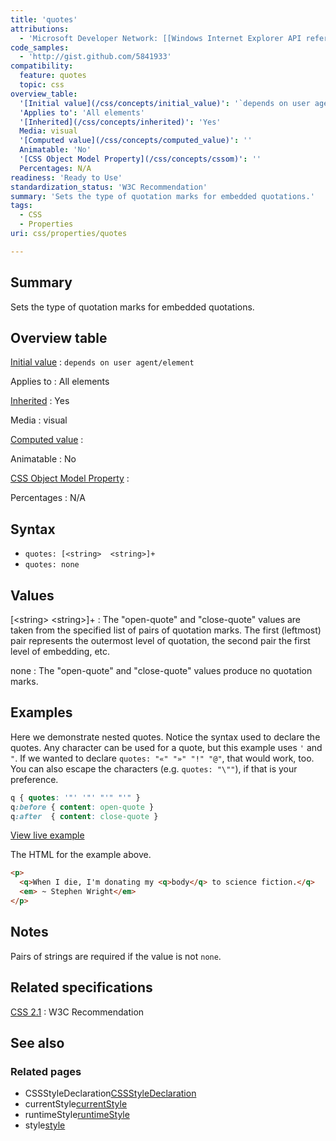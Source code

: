 ```yaml
---
title: 'quotes'
attributions:
  - 'Microsoft Developer Network: [[Windows Internet Explorer API reference](http://msdn.microsoft.com/en-us/library/ie/hh828809%28v=vs.85%29.aspx) Article]'
code_samples:
  - 'http://gist.github.com/5841933'
compatibility:
  feature: quotes
  topic: css
overview_table:
  '[Initial value](/css/concepts/initial_value)': '`depends on user agent/element`'
  'Applies to': 'All elements'
  '[Inherited](/css/concepts/inherited)': 'Yes'
  Media: visual
  '[Computed value](/css/concepts/computed_value)': ''
  Animatable: 'No'
  '[CSS Object Model Property](/css/concepts/cssom)': ''
  Percentages: N/A
readiness: 'Ready to Use'
standardization_status: 'W3C Recommendation'
summary: 'Sets the type of quotation marks for embedded quotations.'
tags:
  - CSS
  - Properties
uri: css/properties/quotes

---
```

## Summary

Sets the type of quotation marks for embedded quotations.

## Overview table

[Initial value](/css/concepts/initial_value)
:   `depends on user agent/element`

Applies to
:   All elements

[Inherited](/css/concepts/inherited)
:   Yes

Media
:   visual

[Computed value](/css/concepts/computed_value)
:

Animatable
:   No

[CSS Object Model Property](/css/concepts/cssom)
:

Percentages
:   N/A

## Syntax

-   `quotes: [<string>  <string>]+`
-   `quotes: none`

## Values

[\<string\> \<string\>]+
:   The "open-quote" and "close-quote" values are taken from the specified list of pairs of quotation marks. The first (leftmost) pair represents the outermost level of quotation, the second pair the first level of embedding, etc.

none
:   The "open-quote" and "close-quote" values produce no quotation marks.

## Examples

Here we demonstrate nested quotes. Notice the syntax used to declare the quotes. Any character can be used for a quote, but this example uses `'` and `"`. If we wanted to declare `quotes: "«" "»" "!" "@"`, that would work, too. You can also escape the characters (e.g. `quotes: "\""`), if that is your preference.

``` css
q { quotes: '"' '"' "'" "'" }
q:before { content: open-quote }
q:after  { content: close-quote }
```

[View live example](http://code.webplatform.org/gist/5841933)

The HTML for the example above.

``` html
<p>
  <q>When I die, I'm donating my <q>body</q> to science fiction.</q>
  <em> ~ Stephen Wright</em>
</p>
```

## Notes

Pairs of strings are required if the value is not `none`.

## Related specifications

[CSS 2.1](http://www.w3.org/TR/CSS21/generate.html#quotes)
:   W3C Recommendation

## See also

### Related pages

-   CSSStyleDeclaration[CSSStyleDeclaration](/css/cssom/CSSStyleDeclaration/CSSStyleDeclaration)
-   currentStyle[currentStyle](/css/cssom/currentStyle)
-   runtimeStyle[runtimeStyle](/css/cssom/runtimeStyle)
-   style[style](/css/cssom/style)
